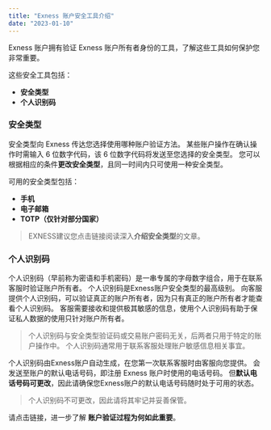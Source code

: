 ```yaml
---
title: "Exness 账户安全工具介绍"
date: "2023-01-10"
---
```


Exness 账户拥有验证 Exness 账户所有者身份的工具，了解这些工具如何保护您非常重要。

这些安全工具包括：

- **安全类型**
- **个人识别码**

### 安全类型

安全类型向 Exness 传达您选择使用哪种账户验证方法。 某些账户操作在确认操作时需输入 6 位数字代码，该 6 位数字代码将发送至您选择的安全类型。 您可以根据相应的条件**更改安全类型**，且同一时间内只可使用一种安全类型。

可用的安全类型包括：

- **手机**
- **电子邮箱**
- **TOTP（仅针对部分国家）**

> EXNESS建议您点击链接阅读深入**介绍安全类型**的文章。

### 个人识别码

个人识别码（早前称为密语和手机密码）是一串专属的字母数字组合，用于在联系客服时验证账户所有者。 个人识别码是Exness账户安全类型的最高级别。 向客服提供个人识别码，可以验证真正的账户所有者，因为只有真正的账户所有者才能查看个人识别码。 客服需要接收和提供极其敏感的信息，使用个人识别码有助于保证私人数据的使用只针对账户所有者。

> 个人识别码与安全类型验证码或交易账户密码无关，后两者只用于特定的账户操作中。 个人识别码通常用于联系客服处理账户敏感信息相关事宜。

个人识别码由Exness账户自动生成，在您第一次联系客服时由客服向您提供。 会发送至账户的默认电话号码，即注册 Exness 账户时使用的电话号码。 但**默认电话号码可更改**，因此请确保您Exness账户的默认电话号码随时处于可用的状态。

> 个人识别码不可更改，因此请将其牢记并妥善保管。

请点击链接，进一步了解 **账户验证过程为何如此重要**。
